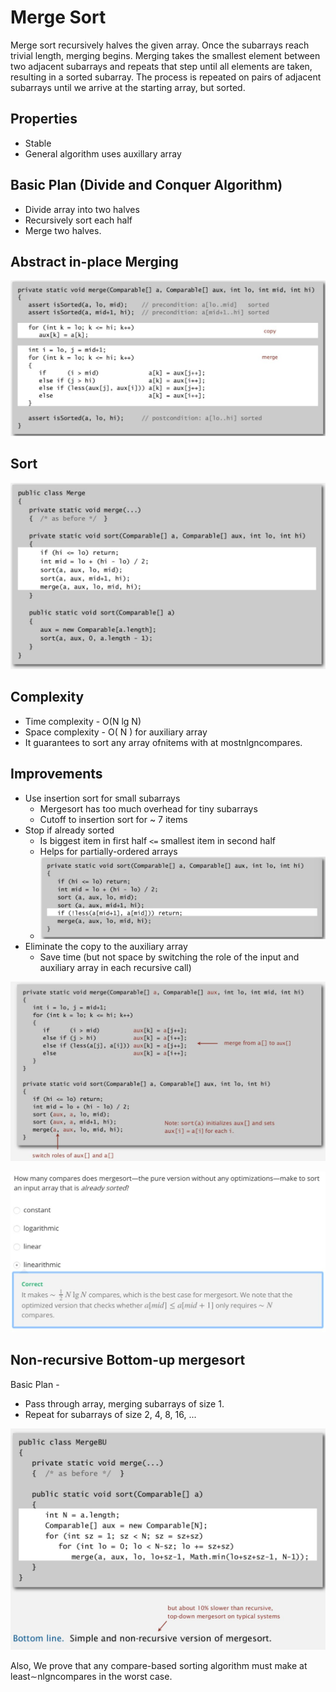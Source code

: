 # Merge Sort

Merge sort recursively halves the given array. Once the subarrays reach trivial length, merging begins. Merging takes the smallest element between two adjacent subarrays and repeats that step until all elements are taken, resulting in a sorted subarray. The process is repeated on pairs of adjacent subarrays until we arrive at the starting array, but sorted.

## Properties

- Stable
- General algorithm uses auxillary array

## Basic Plan (Divide and Conquer Algorithm)

- Divide array into two halves
- Recursively sort each half
- Merge two halves.

## Abstract in-place Merging

![image](../../media/Merge-Sort-image1.jpg)

## Sort

![image](../../media/Merge-Sort-image2.jpg)

## Complexity

- Time complexity - O(N lg N)
- Space complexity - O( N ) for auxiliary array
- It guarantees to sort any array ofnitems with at mostnlgncompares.

## Improvements

- Use insertion sort for small subarrays
    - Mergesort has too much overhead for tiny subarrays
    - Cutoff to insertion sort for ~ 7 items
- Stop if already sorted
    - Is biggest item in first half `<=` smallest item in second half
    - Helps for partially-ordered arrays
    - ![image](../../media/Merge-Sort-image3.jpg)
- Eliminate the copy to the auxiliary array
    - Save time (but not space by switching the role of the input and auxiliary array in each recursive call)

![image](../../media/Merge-Sort-image4.jpg)

![image](../../media/Merge-Sort-image5.jpg)

## Non-recursive Bottom-up mergesort

Basic Plan -

- Pass through array, merging subarrays of size 1.
- Repeat for subarrays of size 2, 4, 8, 16, ...

![image](../../media/Merge-Sort-image6.jpg)

Also, We prove that any compare-based sorting algorithm must make at least∼nlgncompares in the worst case.
